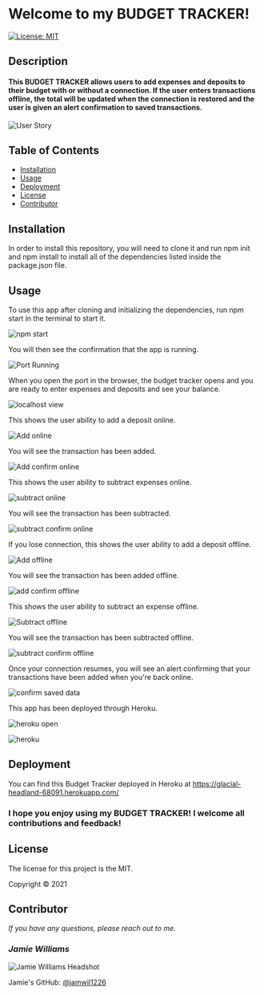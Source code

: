 # Welcome to my BUDGET TRACKER!

[![License: MIT](https://img.shields.io/badge/License-MIT-yellow.svg)](https://opensource.org/licenses/MIT)


## Description

#### This BUDGET TRACKER allows users to add expenses and deposits to their budget with or without a connection. If the user enters transactions offline, the total will be updated when the connection is restored and the user is given an alert confirmation to saved transactions.

![User Story](./public/images/user-story.png)

## Table of Contents
* [Installation](#installation)
* [Usage](#usage)
* [Deployment](#deployment)
* [License](#license)
* [Contributor](#contributor)



## Installation
In order to install this repository, you will need to clone it and run npm init and npm install to install all of the dependencies listed inside the package.json file.

## Usage
To use this app after cloning and initializing the dependencies, run npm start in the terminal to start it.

![npm start](./public/images/npm-start.png)

You will then see the confirmation that the app is running.

![Port Running](./public/images/port-running.png)

When you open the port in the browser, the budget tracker opens and you are ready to enter expenses and deposits and see your balance.

![localhost view](./public/images/localhost-view.png)

This shows the user ability to add a deposit online. 

![Add online](./public/images/add-online.png)

You will see the transaction has been added.

![Add confirm online](./public/images/add-confirm-online.png)

This shows the user ability to subtract expenses online.

![subtract online](./public/images/subtract-online.png)

You will see the transaction has been subtracted.

![subtract confirm online](./public/images/subtract-confirm-online.png)

If you lose connection, this shows the user ability to add a deposit offline.

![Add offline](./public/images/add-offline.png)


You will see the transaction has been added offline.

![add confirm offline](./public/images/add-confirm-offline.png)

This shows the user ability to subtract an expense offline.

![Subtract offline](./public/images/subtract-offline.png)

You will see the transaction has been subtracted offline.

![subtract confirm offline](./public/images/subtract-confirm-offline.png)

Once your connection resumes, you will see an alert confirming that your transactions have been added when you're back online.

![confirm saved data](./public/images/confirm-save-data.png)

This app has been deployed through Heroku.

![heroku open](./public/images/heroku-open.png)

![heroku](./public/images/heroku.png)

## Deployment
You can find this Budget Tracker deployed in Heroku at https://glacial-headland-68091.herokuapp.com/

### I hope you enjoy using my BUDGET TRACKER! I welcome all contributions and feedback!

## License
The license for this project is the MIT.

Copyright © 2021


## Contributor
*If you have any questions, please reach out to me.*

### _Jamie Williams_ 

![Jamie Williams Headshot](./public/images/jamie-williams-headshot.png)

Jamie's GitHub: [@jamwil1226](https://github.com/jamwil1226/)